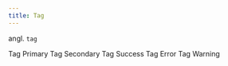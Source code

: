 ```yaml
---
title: Tag
---
```


<script setup>
import DocumentationLinks from '../.vitepress/theme/components/DocumentationLinks.vue'
</script>

angl. `tag`<br>

<div class="sample-content flex flex-wrap gap-4">
    <gov-tag variant="primary" size="xs">
        Tag Primary
    </gov-tag>
    <gov-tag variant="secondary" size="xs">
        Tag Secondary
    </gov-tag>
    <gov-tag variant="success" size="xs">
        Tag Success
    </gov-tag>
    <gov-tag variant="error" size="xs">
        Tag Error
    </gov-tag>
    <gov-tag variant="warning" size="xs">
        Tag Warning
    </gov-tag>
</div>

<DocumentationLinks
    storybookUrl="/storybook/?path=/docs/components-tag--docs"
    documentationUrl="/komponenty/dokumentace/gov-tag" />
